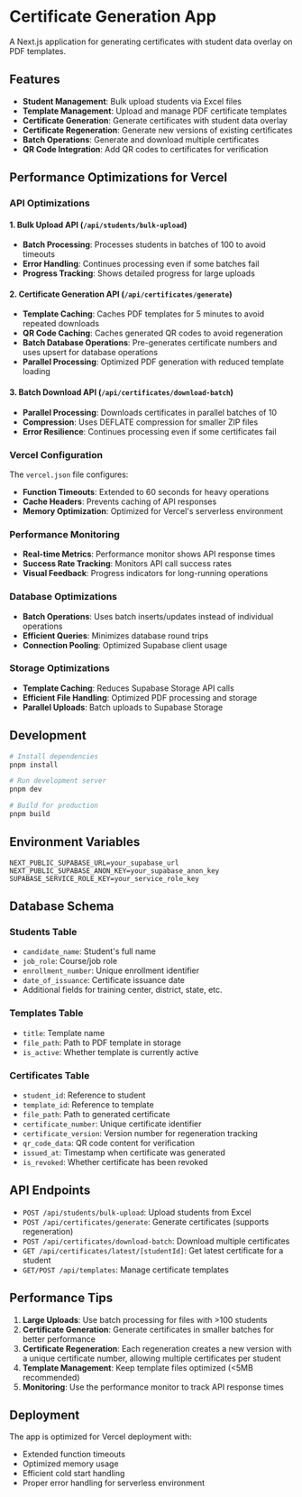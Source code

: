 # Certificate Generation App

A Next.js application for generating certificates with student data overlay on PDF templates.

## Features

- **Student Management**: Bulk upload students via Excel files
- **Template Management**: Upload and manage PDF certificate templates
- **Certificate Generation**: Generate certificates with student data overlay
- **Certificate Regeneration**: Generate new versions of existing certificates
- **Batch Operations**: Generate and download multiple certificates
- **QR Code Integration**: Add QR codes to certificates for verification

## Performance Optimizations for Vercel

### API Optimizations

#### 1. **Bulk Upload API** (`/api/students/bulk-upload`)
- **Batch Processing**: Processes students in batches of 100 to avoid timeouts
- **Error Handling**: Continues processing even if some batches fail
- **Progress Tracking**: Shows detailed progress for large uploads

#### 2. **Certificate Generation API** (`/api/certificates/generate`)
- **Template Caching**: Caches PDF templates for 5 minutes to avoid repeated downloads
- **QR Code Caching**: Caches generated QR codes to avoid regeneration
- **Batch Database Operations**: Pre-generates certificate numbers and uses upsert for database operations
- **Parallel Processing**: Optimized PDF generation with reduced template loading

#### 3. **Batch Download API** (`/api/certificates/download-batch`)
- **Parallel Processing**: Downloads certificates in parallel batches of 10
- **Compression**: Uses DEFLATE compression for smaller ZIP files
- **Error Resilience**: Continues processing even if some certificates fail

### Vercel Configuration

The `vercel.json` file configures:
- **Function Timeouts**: Extended to 60 seconds for heavy operations
- **Cache Headers**: Prevents caching of API responses
- **Memory Optimization**: Optimized for Vercel's serverless environment

### Performance Monitoring

- **Real-time Metrics**: Performance monitor shows API response times
- **Success Rate Tracking**: Monitors API call success rates
- **Visual Feedback**: Progress indicators for long-running operations

### Database Optimizations

- **Batch Operations**: Uses batch inserts/updates instead of individual operations
- **Efficient Queries**: Minimizes database round trips
- **Connection Pooling**: Optimized Supabase client usage

### Storage Optimizations

- **Template Caching**: Reduces Supabase Storage API calls
- **Efficient File Handling**: Optimized PDF processing and storage
- **Parallel Uploads**: Batch uploads to Supabase Storage

## Development

```bash
# Install dependencies
pnpm install

# Run development server
pnpm dev

# Build for production
pnpm build
```

## Environment Variables

```env
NEXT_PUBLIC_SUPABASE_URL=your_supabase_url
NEXT_PUBLIC_SUPABASE_ANON_KEY=your_supabase_anon_key
SUPABASE_SERVICE_ROLE_KEY=your_service_role_key
```

## Database Schema

### Students Table
- `candidate_name`: Student's full name
- `job_role`: Course/job role
- `enrollment_number`: Unique enrollment identifier
- `date_of_issuance`: Certificate issuance date
- Additional fields for training center, district, state, etc.

### Templates Table
- `title`: Template name
- `file_path`: Path to PDF template in storage
- `is_active`: Whether template is currently active

### Certificates Table
- `student_id`: Reference to student
- `template_id`: Reference to template
- `file_path`: Path to generated certificate
- `certificate_number`: Unique certificate identifier
- `certificate_version`: Version number for regeneration tracking
- `qr_code_data`: QR code content for verification
- `issued_at`: Timestamp when certificate was generated
- `is_revoked`: Whether certificate has been revoked

## API Endpoints

- `POST /api/students/bulk-upload`: Upload students from Excel
- `POST /api/certificates/generate`: Generate certificates (supports regeneration)
- `POST /api/certificates/download-batch`: Download multiple certificates
- `GET /api/certificates/latest/[studentId]`: Get latest certificate for a student
- `GET/POST /api/templates`: Manage certificate templates

## Performance Tips

1. **Large Uploads**: Use batch processing for files with >100 students
2. **Certificate Generation**: Generate certificates in smaller batches for better performance
3. **Certificate Regeneration**: Each regeneration creates a new version with a unique certificate number, allowing multiple certificates per student
4. **Template Management**: Keep template files optimized (<5MB recommended)
5. **Monitoring**: Use the performance monitor to track API response times

## Deployment

The app is optimized for Vercel deployment with:
- Extended function timeouts
- Optimized memory usage
- Efficient cold start handling
- Proper error handling for serverless environment
